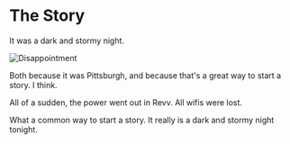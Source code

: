 The Story
=========

It was a dark and stormy night.

![Disappointment](disappointment.gif)

Both because it was Pittsburgh, and because that's a great way to start a story. I think. 

All of a sudden, the power went out in Revv. All wifis were lost. 

What a common way to start a story. It really is a dark and stormy night tonight.

